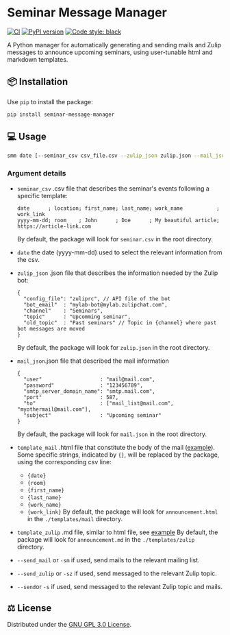 # Seminar Message Manager

[![CI](https://github.com/gaetanserre/seminar_message_manager/actions/workflows/build.yml/badge.svg)](https://github.com/gaetanserre/seminar_message_manager/actions/workflows/build.yml)
[![PyPI version](https://badge.fury.io/py/seminar-message-manager.svg)](https://badge.fury.io/py/seminar-message-manager)
<a href="https://github.com/psf/black"><img alt="Code style: black" src="https://img.shields.io/badge/code%20style-black-000000.svg"></a>

A Python manager for automatically generating and sending mails and Zulip messages to announce upcoming seminars, using user-tunable html and markdown templates.

## 📦 Installation

Use `pip` to install the package:
```bash
pip install seminar-message-manager
```
## 💻 Usage

```bash
smm date [--seminar_csv csv_file.csv --zulip_json zulip.json --mail_json mail.json --template_mail template.html --template_zulip template.md (--send_mail | -sm) (--send_zulip | -sz) (--send | -s)]
```

### Argument details

- `seminar_csv` .csv file that describes the seminar's events following a specific template:
  ```csv
  date      ; location; first_name; last_name; work_name           ; work_link
  yyyy-mm-dd; room    ; John      ; Doe      ; My beautiful article; https://article-link.com
  ```
  By default, the package will look for `seminar.csv` in the root directory.
- `date` the date (yyyy-mm-dd) used to select the relevant information from the csv.

- `zulip_json` .json file that describes the information needed by the Zulip bot:
  ```json5
  {
    "config_file": "zuliprc", // API file of the bot
    "bot_email"  : "mylab-bot@mylab.zulipchat.com",
    "channel"    : "Seminars",
    "topic"      : "Upcomming seminar",
    "old_topic"  : "Past seminars" // Topic in {channel} where past bot messages are moved
  }
  ```
  By default, the package will look for `zulip.json` in the root directory.
- `mail_json`.json file that described the mail information
  ```json5
  {
    "user"                   : "mail@mail.com",
    "password"               : "123456789",
    "smtp_server_domain_name": "smtp.mail.com",
    "port"                   : 587,
    "to"                     : ["mail_list@mail.com", "myothermail@mail.com"],
    "subject"                : "Upcoming seminar"
  }
  ```
  By default, the package will look for `mail.json` in the root directory.
- `template_mail` .html file that constitute the body of the mail ([example](templates/mail/announcement.html)). Some specific strings, indicated by `{}`, will be replaced by the package, using the corresponding csv line:
  - `{date}`
  - `{room}`
  - `{first_name}`
  - `{last_name}`
  - `{work_name}`
  - `{work_link}`
  By default, the package will look for `announcement.html` in the `./templates/mail` directory.
- `template_zulip` .md file, similar to html file, see [example](templates/zulip/announcement.md)
By default, the package will look for `announcement.md` in the `./templates/zulip` directory.

- `--send_mail` or `-sm` if used, send mails to the relevant mailing list.
- `--send_zulip` or `-sz` if used, send messaged to the relevant Zulip topic.
- `--send`or `-s` if used, send messaged to the relevant Zulip topic and mails.

## ⚖️ License

Distributed under the [GNU GPL 3.0 License](LICENSE).